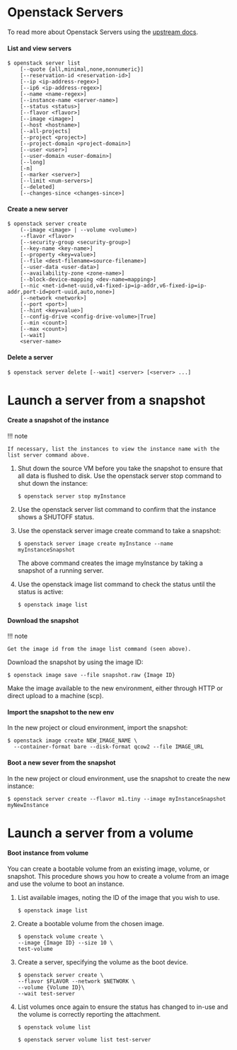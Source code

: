 # Openstack Servers

To read more about Openstack Servers using the [upstream docs](https://docs.openstack.org/python-openstackclient/pike/cli/command-objects/server.html).

#### List and view servers

``` shell
$ openstack server list
    [--quote {all,minimal,none,nonnumeric}]
    [--reservation-id <reservation-id>]
    [--ip <ip-address-regex>]
    [--ip6 <ip-address-regex>]
    [--name <name-regex>]
    [--instance-name <server-name>]
    [--status <status>]
    [--flavor <flavor>]
    [--image <image>]
    [--host <hostname>]
    [--all-projects]
    [--project <project>]
    [--project-domain <project-domain>]
    [--user <user>]
    [--user-domain <user-domain>]
    [--long]
    [-n]
    [--marker <server>]
    [--limit <num-servers>]
    [--deleted]
    [--changes-since <changes-since>]
```

#### Create a new server

``` shell
$ openstack server create
    (--image <image> | --volume <volume>)
    --flavor <flavor>
    [--security-group <security-group>]
    [--key-name <key-name>]
    [--property <key=value>]
    [--file <dest-filename=source-filename>]
    [--user-data <user-data>]
    [--availability-zone <zone-name>]
    [--block-device-mapping <dev-name=mapping>]
    [--nic <net-id=net-uuid,v4-fixed-ip=ip-addr,v6-fixed-ip=ip-addr,port-id=port-uuid,auto,none>]
    [--network <network>]
    [--port <port>]
    [--hint <key=value>]
    [--config-drive <config-drive-volume>|True]
    [--min <count>]
    [--max <count>]
    [--wait]
    <server-name>
```

#### Delete a server

``` shell
$ openstack server delete [--wait] <server> [<server> ...]
```

# Launch a server from a snapshot

#### Create a snapshot of the instance

!!! note

    If necessary, list the instances to view the instance name with the list server command above.

1. Shut down the source VM before you take the snapshot to ensure that all data is flushed to disk. Use the openstack server stop command to shut down the instance:

    ``` shell
    $ openstack server stop myInstance
    ```
2. Use the openstack server list command to confirm that the instance shows a SHUTOFF status.

3. Use the openstack server image create command to take a snapshot:

    ``` shell
    $ openstack server image create myInstance --name myInstanceSnapshot
    ```
    The above command creates the image myInstance by taking a snapshot of a running server. 
4. Use the openstack image list command to check the status until the status is active:

    ``` shell
    $ openstack image list
    ``` 
#### Download the snapshot

!!! note

    Get the image id from the image list command (seen above).

Download the snapshot by using the image ID:

``` shell
$ openstack image save --file snapshot.raw {Image ID}
```

Make the image available to the new environment, either through HTTP or direct upload to a machine (scp).

#### Import the snapshot to the new env

In the new project or cloud environment, import the snapshot:

``` shell
$ openstack image create NEW_IMAGE_NAME \
  --container-format bare --disk-format qcow2 --file IMAGE_URL
```

#### Boot a new sever from the snapshot

In the new project or cloud environment, use the snapshot to create the new instance:

``` shell
$ openstack server create --flavor m1.tiny --image myInstanceSnapshot myNewInstance
```

# Launch a server from a volume

#### Boot instance from volume

You can create a bootable volume from an existing image, volume, or snapshot. This procedure shows you how to create a volume from an image and use the volume to boot an instance.

1. List available images, noting the ID of the image that you wish to use.
    ``` shell
    $ openstack image list
    ```
2. Create a bootable volume from the chosen image.
    ``` shell
    $ openstack volume create \
    --image {Image ID} --size 10 \
    test-volume
    ``` 
3. Create a server, specifying the volume as the boot device.
    ``` shell
    $ openstack server create \
    --flavor $FLAVOR --network $NETWORK \
    --volume {Volume ID}\
    --wait test-server
    ```
4. List volumes once again to ensure the status has changed to in-use and the volume is correctly reporting the attachment.
    ``` shell
    $ openstack volume list
    ```
    ``` shell
    $ openstack server volume list test-server
    ```
